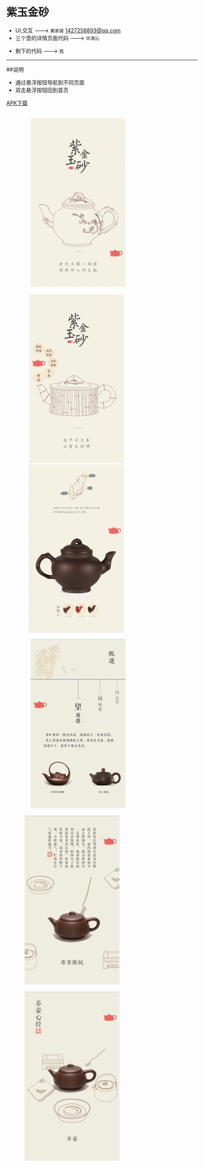 # 紫玉金砂

- UI,交互 ---> `黄家骏`  <1427258893@qq.com>
- 三个壶的详情页面代码 ---> `华清沁`  
+ 剩下的代码 ---> `我`

---

##说明
* 通过悬浮按钮导航到不同页面
* 双击悬浮按钮回到首页

[APK下载](https://github.com/Envl/Boccaro/releases/download/1.0/Boccaro.zip)

<figure class="aa">
    <div>
      <img src="https://github.com/Envl/Boccaro/blob/master/INTRO_PICS/Screenshot_20161030-134254.png"
         width="250" title="首页" hspace="8">
    </div>
    <div>
    <img src="https://github.com/Envl/Boccaro/blob/master/INTRO_PICS/Screenshot_20161030-134326.png" 
         width="250" title="悬浮按钮" hspace="8">
         </div>
    <div>
    <img src="https://github.com/Envl/Boccaro/blob/master/INTRO_PICS/Screenshot_20161030-134425.png" 
         width="250" title="详情页" hspace="8">
         </div>
</figure>

<figure class="dd">
     <div>
     <img src="https://github.com/Envl/Boccaro/blob/master/INTRO_PICS/Screenshot_20161030-134541.png" 
         width="250" title="甄选" hspace="8">
     </div>
    <div>
    <img src="https://github.com/Envl/Boccaro/blob/master/INTRO_PICS/Screenshot_20161030-134628.png" 
         width="250" title="养壶" hspace="8">
     </div>
    <div>
    <img src="https://github.com/Envl/Boccaro/blob/master/INTRO_PICS/Screenshot_20161030-134644.png" 
         width="250" title="养壶" hspace="8">
      </div>
</figure>



